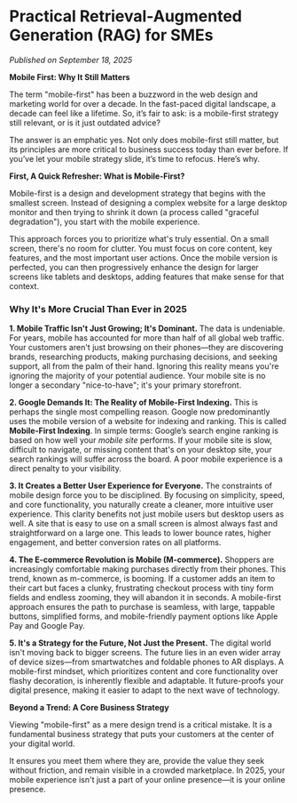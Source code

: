 # Practical Retrieval-Augmented Generation (RAG) for SMEs

*Published on September 18, 2025*

**Mobile First: Why It Still Matters**

The term "mobile-first" has been a buzzword in the web design and marketing world for over a decade. In the fast-paced digital landscape, a decade can feel like a lifetime. So, it’s fair to ask: is a mobile-first strategy still relevant, or is it just outdated advice?

The answer is an emphatic yes. Not only does mobile-first still matter, but its principles are more critical to business success today than ever before. If you’ve let your mobile strategy slide, it’s time to refocus. Here’s why.

**First, A Quick Refresher: What is Mobile-First?**

Mobile-first is a design and development strategy that begins with the smallest screen. Instead of designing a complex website for a large desktop monitor and then trying to shrink it down (a process called "graceful degradation"), you start with the mobile experience.

This approach forces you to prioritize what's truly essential. On a small screen, there's no room for clutter. You must focus on core content, key features, and the most important user actions. Once the mobile version is perfected, you can then progressively enhance the design for larger screens like tablets and desktops, adding features that make sense for that context.

### **Why It's More Crucial Than Ever in 2025**

**1. Mobile Traffic Isn't Just Growing; It's Dominant.**
The data is undeniable. For years, mobile has accounted for more than half of all global web traffic. Your customers aren't just browsing on their phones—they are discovering brands, researching products, making purchasing decisions, and seeking support, all from the palm of their hand. Ignoring this reality means you're ignoring the majority of your potential audience. Your mobile site is no longer a secondary "nice-to-have"; it's your primary storefront.

**2. Google Demands It: The Reality of Mobile-First Indexing.**
This is perhaps the single most compelling reason. Google now predominantly uses the mobile version of a website for indexing and ranking. This is called **Mobile-First Indexing**. In simple terms: Google’s search engine ranking is based on how well your *mobile site* performs. If your mobile site is slow, difficult to navigate, or missing content that's on your desktop site, your search rankings will suffer across the board. A poor mobile experience is a direct penalty to your visibility.

**3. It Creates a Better User Experience for Everyone.**
The constraints of mobile design force you to be disciplined. By focusing on simplicity, speed, and core functionality, you naturally create a cleaner, more intuitive user experience. This clarity benefits not just mobile users but desktop users as well. A site that is easy to use on a small screen is almost always fast and straightforward on a large one. This leads to lower bounce rates, higher engagement, and better conversion rates on all platforms.

**4. The E-commerce Revolution is Mobile (M-commerce).**
Shoppers are increasingly comfortable making purchases directly from their phones. This trend, known as m-commerce, is booming. If a customer adds an item to their cart but faces a clunky, frustrating checkout process with tiny form fields and endless zooming, they will abandon it in seconds. A mobile-first approach ensures the path to purchase is seamless, with large, tappable buttons, simplified forms, and mobile-friendly payment options like Apple Pay and Google Pay.

**5. It's a Strategy for the Future, Not Just the Present.**
The digital world isn't moving back to bigger screens. The future lies in an even wider array of device sizes—from smartwatches and foldable phones to AR displays. A mobile-first mindset, which prioritizes content and core functionality over flashy decoration, is inherently flexible and adaptable. It future-proofs your digital presence, making it easier to adapt to the next wave of technology.

 **Beyond a Trend: A Core Business Strategy**

Viewing "mobile-first" as a mere design trend is a critical mistake. It is a fundamental business strategy that puts your customers at the center of your digital world.

It ensures you meet them where they are, provide the value they seek without friction, and remain visible in a crowded marketplace. In 2025, your mobile experience isn't just a part of your online presence—it is your online presence.
